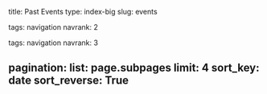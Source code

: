 title: Past Events
type: index-big
slug: events

tags: navigation
navrank: 2

tags: navigation
navrank: 3

pagination:
    list: page.subpages
    limit: 4
    sort_key: date
    sort_reverse: True
---
